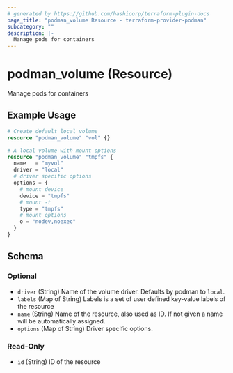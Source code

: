 ```yaml
---
# generated by https://github.com/hashicorp/terraform-plugin-docs
page_title: "podman_volume Resource - terraform-provider-podman"
subcategory: ""
description: |-
  Manage pods for containers
---
```


# podman_volume (Resource)

Manage pods for containers

## Example Usage

```terraform
# Create default local volume
resource "podman_volume" "vol" {}

# A local volume with mount options
resource "podman_volume" "tmpfs" {
  name   = "myvol"
  driver = "local"
  # driver specific options
  options = {
    # mount device
    device = "tmpfs"
    # mount -t
    type = "tmpfs"
    # mount options
    o = "nodev,noexec"
  }
}
```

<!-- schema generated by tfplugindocs -->
## Schema

### Optional

- `driver` (String) Name of the volume driver. Defaults by podman to `local`.
- `labels` (Map of String) Labels is a set of user defined key-value labels of the resource
- `name` (String) Name of the resource, also used as ID. If not given a name will be automatically assigned.
- `options` (Map of String) Driver specific options.

### Read-Only

- `id` (String) ID of the resource


